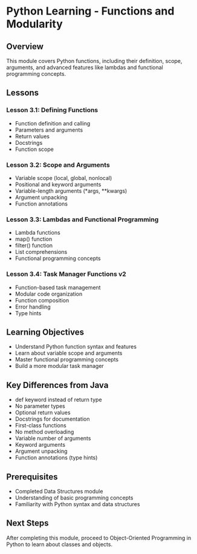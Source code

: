 # Python Learning - Functions and Modularity

## Overview
This module covers Python functions, including their definition, scope, arguments, and advanced features like lambdas and functional programming concepts.

## Lessons

### Lesson 3.1: Defining Functions
- Function definition and calling
- Parameters and arguments
- Return values
- Docstrings
- Function scope

### Lesson 3.2: Scope and Arguments
- Variable scope (local, global, nonlocal)
- Positional and keyword arguments
- Variable-length arguments (*args, **kwargs)
- Argument unpacking
- Function annotations

### Lesson 3.3: Lambdas and Functional Programming
- Lambda functions
- map() function
- filter() function
- List comprehensions
- Functional programming concepts

### Lesson 3.4: Task Manager Functions v2
- Function-based task management
- Modular code organization
- Function composition
- Error handling
- Type hints

## Learning Objectives
- Understand Python function syntax and features
- Learn about variable scope and arguments
- Master functional programming concepts
- Build a more modular task manager

## Key Differences from Java
- def keyword instead of return type
- No parameter types
- Optional return values
- Docstrings for documentation
- First-class functions
- No method overloading
- Variable number of arguments
- Keyword arguments
- Argument unpacking
- Function annotations (type hints)

## Prerequisites
- Completed Data Structures module
- Understanding of basic programming concepts
- Familiarity with Python syntax and data structures

## Next Steps
After completing this module, proceed to Object-Oriented Programming in Python to learn about classes and objects. 